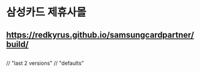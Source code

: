 # 삼성카드 제휴사몰
## https://redkyrus.github.io/samsungcardpartner/build/

##



// "last 2 versions"
// "defaults"

